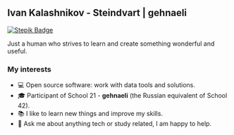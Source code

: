  ## Ivan Kalashnikov - Steindvart | gehnaeli
<!--[![Linkedin Badge](https://img.shields.io/badge/-LinkedIn-blue?style=flat&logo=Linkedin&logoColor=white&link=https://www.linkedin.com/in/ivan-kalashnikov-42b06a192)](https://www.linkedin.com/in/ivan-kalashnikov-42b06a192)
[![Telegram](https://img.shields.io/badge/-Telegram-3267a8?logo=Telegram)](https://t.me/steindvart)-->
[![Stepik Badge](https://img.shields.io/badge/-stepik-darkgreen?logo=Stepiks)](https://stepik.org/users/52348625)

Just a human who strives to learn and create something wonderful and useful.

### My interests
- 💻 Open source software: work with data tools and solutions.
- 🎓 Participant of School 21 - **gehnaeli** (the Russian equivalent of School 42).
- 📚 I like to learn new things and improve my skills.
- 💬 Ask me about anything tech or study related, I am happy to help.

<!--
## 🛠️ Languages and Tools

![C](https://img.shields.io/badge/-C-3267a8?style=flat-square&logo=c)
![C++](https://img.shields.io/badge/-C++-173bb3?style=flat-square&logo=cplusplus)
![C#](https://img.shields.io/badge/Cs-a832a8?style=flat-square&logo=csharp)
<img src="https://img.shields.io/badge/git-%23F05033.svg?style=for-the-badge&logo=git&logoColor=white" alt="xd" width="50" height="20"/>
![HTML5](https://img.shields.io/badge/-HTML5-E34F26?style=flat-square&logo=html5&logoColor=white)
![CSS3](https://img.shields.io/badge/-CSS3-1572B6?style=flat-square&logo=css3)

![CodeWars](https://www.codewars.com/users/Steindvart/badges/small)
-->

<!--
 ### 📊 Github stats
-->
<!--<details>
  <summary>💻 GitHub Profile Stats</summary>
  <br/>
-->
<!--
  <a href="https://github.com/anuraghazra/github-readme-stats">
    <img alt="DenverCoder1's Github Stats" src="https://denvercoder1-github-readme-stats.vercel.app/api/?username=Steindvart&show_icons=true&count_private=true&theme=react&hide_border=true" height="192px"/>
  </a>
  <a href="https://github.com/anuraghazra/github-readme-stats">
      <img alt="DenverCoder1's Top Languages" src="https://github-readme-stats.vercel.app/api/top-langs/?username=Steindvart&langs_count=8&layout=compact&theme=react&hide_border=true" height="192px"/>
  </a>
-->
<!--</details>-->
<!--
 <br/>
<p align="center">
  <a href="https://github.com/DenverCoder1/github-readme-streak-stats">
    <img alt="Steindvart's streak" src="https://github-readme-streak-stats.herokuapp.com/?user=Steindvart&theme=react&hide_border=true"/>
  </a>
</p>
<i><b>Note:</b> Top languages is only a metric of the languages my public code consists of and doesn't reflect experience or skill level.</i>
-->
<!--
    - [x] Contacts with me
    - [ ] Pinned repo
    - [ ] Learning list
    - [ ] Improve of skills list
-->
